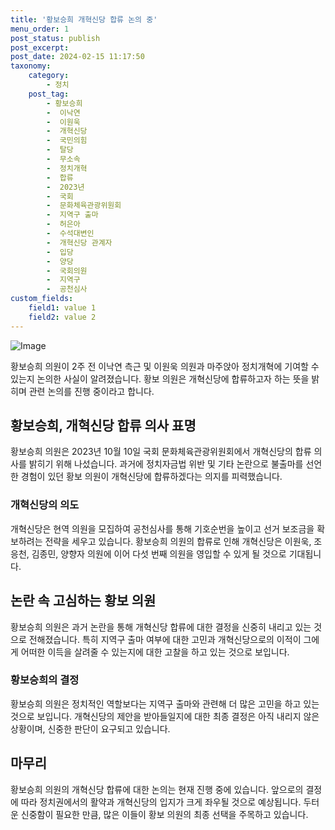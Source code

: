 ```yaml
---
title: '황보승희 개혁신당 합류 논의 중'
menu_order: 1
post_status: publish
post_excerpt: 
post_date: 2024-02-15 11:17:50
taxonomy:
    category:
        - 정치
    post_tag:
        - 황보승희
        -  이낙연
        -  이원욱
        -  개혁신당
        -  국민의힘
        -  탈당
        -  무소속
        -  정치개혁
        -  합류
        -  2023년
        -  국회
        -  문화체육관광위원회
        -  지역구 출마
        -  허은아
        -  수석대변인
        -  개혁신당 관계자
        -  입당
        -  양당
        -  국회의원
        -  지역구
        -  공천심사
custom_fields:
    field1: value 1
    field2: value 2
---
```


![Image](https://imgnews.pstatic.net/image/009/2024/02/13/0005257714_001_20240213135601026.jpg?type=w647)

황보승희 의원이 2주 전 이낙연 측근 및 이원욱 의원과 마주앉아 정치개혁에 기여할 수 있는지 논의한 사실이 알려졌습니다. 황보 의원은 개혁신당에 합류하고자 하는 뜻을 밝히며 관련 논의를 진행 중이라고 합니다.
## 황보승희, 개혁신당 합류 의사 표명
황보승희 의원은 2023년 10월 10일 국회 문화체육관광위원회에서 개혁신당의 합류 의사를 밝히기 위해 나섰습니다. 과거에 정치자금법 위반 및 기타 논란으로 불출마를 선언한 경험이 있던 황보 의원이 개혁신당에 합류하겠다는 의지를 피력했습니다.
### 개혁신당의 의도
개혁신당은 현역 의원을 모집하여 공천심사를 통해 기호순번을 높이고 선거 보조금을 확보하려는 전략을 세우고 있습니다. 황보승희 의원의 합류로 인해 개혁신당은 이원욱, 조응천, 김종민, 양향자 의원에 이어 다섯 번째 의원을 영입할 수 있게 될 것으로 기대됩니다.
## 논란 속 고심하는 황보 의원
황보승희 의원은 과거 논란을 통해 개혁신당 합류에 대한 결정을 신중히 내리고 있는 것으로 전해졌습니다. 특히 지역구 출마 여부에 대한 고민과 개혁신당으로의 이적이 그에게 어떠한 이득을 살려줄 수 있는지에 대한 고찰을 하고 있는 것으로 보입니다.
### 황보승희의 결정
황보승희 의원은 정치적인 역할보다는 지역구 출마와 관련해 더 많은 고민을 하고 있는 것으로 보입니다. 개혁신당의 제안을 받아들일지에 대한 최종 결정은 아직 내리지 않은 상황이며, 신중한 판단이 요구되고 있습니다.
## 마무리
황보승희 의원의 개혁신당 합류에 대한 논의는 현재 진행 중에 있습니다. 앞으로의 결정에 따라 정치권에서의 활약과 개혁신당의 입지가 크게 좌우될 것으로 예상됩니다. 두터운 신중함이 필요한 만큼, 많은 이들이 황보 의원의 최종 선택을 주목하고 있습니다.

